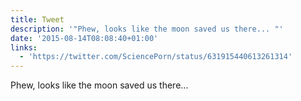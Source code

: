 ```yaml
---
title: Tweet
description: '"Phew, looks like the moon saved us there... "'
date: '2015-08-14T08:08:40+01:00'
links:
  - 'https://twitter.com/SciencePorn/status/631915440613261314'
---
```

Phew, looks like the moon saved us there... 
